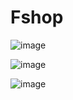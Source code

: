 # Fshop      

![image](https://github.com/themusharraf/Fshop/assets/122869450/d0c63cf2-d787-4baa-bdd3-9f5d75d16e4f)
  
    
![image](https://github.com/themusharraf/Fshop/assets/122869450/04aa89ad-b448-4c4e-8c5f-3eb4c4707e83)    
  

![image](https://github.com/themusharraf/Fshop/assets/122869450/84c43ac7-32ec-4eb1-9e74-83d0b8b76861) 
